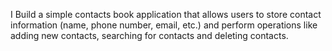  I Build a simple contacts book application that allows users to store 
 contact information (name, phone number, email, etc.)
 and perform operations like adding new contacts, searching for contacts and deleting contacts.
